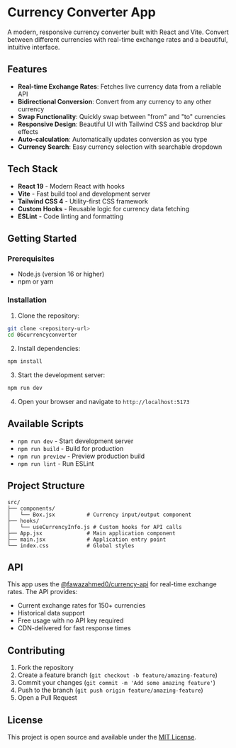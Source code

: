 # Currency Converter App

A modern, responsive currency converter built with React and Vite. Convert between different currencies with real-time exchange rates and a beautiful, intuitive interface.

## Features

- **Real-time Exchange Rates**: Fetches live currency data from a reliable API
- **Bidirectional Conversion**: Convert from any currency to any other currency
- **Swap Functionality**: Quickly swap between "from" and "to" currencies
- **Responsive Design**: Beautiful UI with Tailwind CSS and backdrop blur effects
- **Auto-calculation**: Automatically updates conversion as you type
- **Currency Search**: Easy currency selection with searchable dropdown

## Tech Stack

- **React 19** - Modern React with hooks
- **Vite** - Fast build tool and development server
- **Tailwind CSS 4** - Utility-first CSS framework
- **Custom Hooks** - Reusable logic for currency data fetching
- **ESLint** - Code linting and formatting

## Getting Started

### Prerequisites

- Node.js (version 16 or higher)
- npm or yarn

### Installation

1. Clone the repository:

```bash
git clone <repository-url>
cd 06currencyconverter
```

2. Install dependencies:

```bash
npm install
```

3. Start the development server:

```bash
npm run dev
```

4. Open your browser and navigate to `http://localhost:5173`

## Available Scripts

- `npm run dev` - Start development server
- `npm run build` - Build for production
- `npm run preview` - Preview production build
- `npm run lint` - Run ESLint

## Project Structure

```
src/
├── components/
│   └── Box.jsx          # Currency input/output component
├── hooks/
│   └── useCurrencyInfo.js # Custom hooks for API calls
├── App.jsx              # Main application component
├── main.jsx             # Application entry point
└── index.css            # Global styles
```

## API

This app uses the [@fawazahmed0/currency-api](https://github.com/fawazahmed0/currency-api) for real-time exchange rates. The API provides:

- Current exchange rates for 150+ currencies
- Historical data support
- Free usage with no API key required
- CDN-delivered for fast response times

## Contributing

1. Fork the repository
2. Create a feature branch (`git checkout -b feature/amazing-feature`)
3. Commit your changes (`git commit -m 'Add some amazing feature'`)
4. Push to the branch (`git push origin feature/amazing-feature`)
5. Open a Pull Request

## License

This project is open source and available under the [MIT License](LICENSE).
